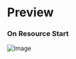 # Preview

### On Resource Start
![Image](https://cdn.discordapp.com/attachments/994541522341068881/1261435367148617728/image.png?ex=6692f2bb&is=6691a13b&hm=701ae4c6cf34f987b02ca229fa7a8216561a40192c2ea46f5ad0ff268e0c77b5&)
